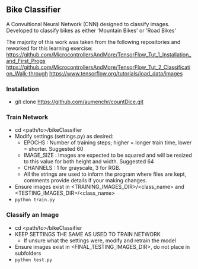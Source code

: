 ## Bike Classifier
A Convultional Neural Network (CNN) designed to classify images.  
Developed to classify bikes as either 'Mountain Bikes' or 'Road Bikes'

The majority of this work was taken from the following repositories and reworked for this learning exercise:  
https://github.com/MicrocontrollersAndMore/TensorFlow_Tut_1_Installation_and_First_Progs  
https://github.com/MicrocontrollersAndMore/TensorFlow_Tut_2_Classification_Walk-through
https://www.tensorflow.org/tutorials/load_data/images

### Installation
* git clone https://github.com/aumenchr/countDice.git

### Train Network
* cd <path/to>/bikeClassifier
* Modify settings (settings.py) as desired:
  * EPOCHS : Number of training steps; higher = longer train time, lower = shorter.  Suggested 60
  * IMAGE_SIZE : Images are expected to be squared and will be resized to this value for both height and width.  Suggested 64
  * CHANNELS : 1 for grayscale, 3 for RGB.
  * All the strings are used to inform the program where files are kept, comments provide details if your making changes.
* Ensure images exist in <TRAINING_IMAGES_DIR>/<class_name> and <TESTING_IMAGES_DIR>/<class_name>
* ``` python train.py ```

### Classify an Image
* cd <path/to>/bikeClassifier
* KEEP SETTINGS THE SAME AS USED TO TRAIN NETWORK
  * If unsure what the settings were, modify and retrain the model
* Ensure images exist in <FINAL_TESTING_IMAGES_DIR>, do not place in subfolders
* ``` python test.py ```
